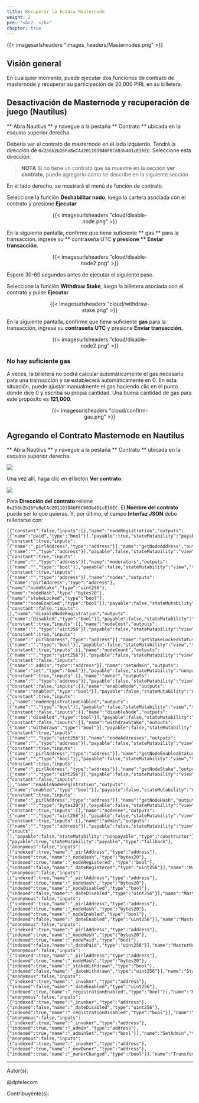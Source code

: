```yaml
---
title: Recuperar la Estaca Masternode
weight: 2
pre: "<b>2. </b>"
chapter: true
---
```


{{< imagesurlsheaders "images_headers/Masternodes.png" >}}

## Visión general

En cualquier momento, puede ejecutar dos funciones de contrato de masternode y recuperar su participación de 20,000 PIRL en su billetera.

## Desactivación de Masternode y recuperación de juego  (Nautilus)

** Abra Nautilus ** y navegue a la pestaña ** Contrato ** ubicada en la esquina superior derecha.

Debería ver el contrato de masternode en el lado izquierdo. Tendrá la dirección de `0x256b2b26Fe8eCAd201103946F8C603b401cE16EC`. Seleccione esta dirección.

> **NOTA** Si no tiene un contrato que se muestre en la sección **ver contrato**, puede agregarlo como se describe en la siguiente sección

En el lado derecho, se mostrará el menú de función de contrato.

Seleccione la función **Deshabilitar nodo**, luego la cartera asociada con el contrato y presione **Ejecutar**

<div align="center"><div style="width:55%;">{{< imagesurlsheaders "cloud/disable-node.png" >}}</div></div>

En la siguiente pantalla, confirme que tiene suficiente ** gas ** para la transacción, ingrese su ** contraseña UTC **y presione ** Enviar transacción**.

<div align="center"><div style="width:55%;">{{< imagesurlsheaders "cloud/disable-node2.png" >}}</div></div>

Espere 30-60 segundos antes de ejecutar el siguiente paso.

Seleccione la función **Withdraw Stake**, luego la billetera asociada con el contrato y pulse **Ejecutar**

<div align="center"><div style="width:55%;">{{< imagesurlsheaders "cloud/withdraw-stake.png" >}}</div></div>

En la siguiente pantalla, confirme que tiene suficiente **gas** para la transacción, ingrese su **contraseña UTC** y presione **Enviar transacción**.

<div align="center"><div style="width:55%;">{{< imagesurlsheaders "cloud/disable-node2.png" >}}</div></div>

### No hay suficiente gas

A veces, la billetera no podrá calcular automáticamente el gas necesario para una transacción y se establecerá automáticamente en 0. En esta situación, puede ajustar manualmente el gas haciendo clic en el punto donde dice 0 y escriba su propia cantidad. Una buena cantidad de gas para este propósito es **121,000**.

<div align="center"><div style="width:55%;">{{< imagesurlsheaders "cloud/confirm-gas.png" >}}</div></div>

## Agregando el Contrato Masternode en Nautilus

** Abra Nautilus ** y navegue a la pestaña ** Contrato ** ubicada en la esquina superior derecha.

![](https://cdn-images-1.medium.com/max/1600/0*OW_7W9P_u0k7ZdmZ.png)

Una vez allí, haga clic en el botón **Ver contrato**.

![](https://cdn-images-1.medium.com/max/1600/0*wZbZlfAdjrUuhr53.png)

Para **Dirección del contrato** rellene `0x256b2b26Fe8eCAd201103946F8C603b401cE16EC`. El **Nombre del contrato** puede ser lo que quieras. Y, por último, el campo **Interfaz JSON** debe rellenarse con:

```
[{"constant":false,"inputs":[],"name":"nodeRegistration","outputs":[{"name":"paid","type":"bool"}],"payable":true,"stateMutability":"payable","type":"function"},{"constant":true,"inputs":[{"name":"_pirlAddress","type":"address"}],"name":"getNodeAddress","outputs":[{"name":"","type":"address"}],"payable":false,"stateMutability":"view","type":"function"},{"constant":true,"inputs":[{"name":"","type":"address"}],"name":"moderators","outputs":[{"name":"","type":"bool"}],"payable":false,"stateMutability":"view","type":"function"},{"constant":true,"inputs":[{"name":"","type":"address"}],"name":"nodes","outputs":[{"name":"pirlAddress","type":"address"},{"name":"nodeStake","type":"uint256"},{"name":"nodeHash","type":"bytes20"},{"name":"stakeLocked","type":"bool"},{"name":"nodeEnabled","type":"bool"}],"payable":false,"stateMutability":"view","type":"function"},{"constant":false,"inputs":[],"name":"disableNodeRegistration","outputs":[{"name":"disabled","type":"bool"}],"payable":false,"stateMutability":"nonpayable","type":"function"},{"constant":true,"inputs":[],"name":"nodeCost","outputs":[{"name":"","type":"uint256"}],"payable":false,"stateMutability":"view","type":"function"},{"constant":true,"inputs":[{"name":"_pirlAddress","type":"address"}],"name":"getStakeLockedStatus","outputs":[{"name":"","type":"bool"}],"payable":false,"stateMutability":"view","type":"function"},{"constant":true,"inputs":[],"name":"nodeCount","outputs":[{"name":"","type":"uint256"}],"payable":false,"stateMutability":"view","type":"function"},{"constant":false,"inputs":[{"name":"_admin","type":"address"}],"name":"setAdmin","outputs":[{"name":"set","type":"bool"}],"payable":false,"stateMutability":"nonpayable","type":"function"},{"constant":true,"inputs":[],"name":"owner","outputs":[{"name":"","type":"address"}],"payable":false,"stateMutability":"view","type":"function"},{"constant":false,"inputs":[],"name":"enableNode","outputs":[{"name":"enabled","type":"bool"}],"payable":false,"stateMutability":"nonpayable","type":"function"},{"constant":true,"inputs":[],"name":"nodeRegistrationEnabled","outputs":[{"name":"","type":"bool"}],"payable":false,"stateMutability":"view","type":"function"},{"constant":false,"inputs":[],"name":"disableNode","outputs":[{"name":"disabled","type":"bool"}],"payable":false,"stateMutability":"nonpayable","type":"function"},{"constant":false,"inputs":[],"name":"withdrawStake","outputs":[{"name":"withdrawn","type":"bool"}],"payable":false,"stateMutability":"nonpayable","type":"function"},{"constant":true,"inputs":[{"name":"","type":"uint256"}],"name":"nodeAddresses","outputs":[{"name":"","type":"address"}],"payable":false,"stateMutability":"view","type":"function"},{"constant":true,"inputs":[{"name":"_pirlAddress","type":"address"}],"name":"getNodeEnabledStatus","outputs":[{"name":"","type":"bool"}],"payable":false,"stateMutability":"view","type":"function"},{"constant":true,"inputs":[{"name":"_pirlAddress","type":"address"}],"name":"getNodeStake","outputs":[{"name":"","type":"uint256"}],"payable":false,"stateMutability":"view","type":"function"},{"constant":false,"inputs":[],"name":"enableNodeRegistration","outputs":[{"name":"enabled","type":"bool"}],"payable":false,"stateMutability":"nonpayable","type":"function"},{"constant":true,"inputs":[{"name":"_pirlAddress","type":"address"}],"name":"getNodeHash","outputs":[{"name":"","type":"bytes20"}],"payable":false,"stateMutability":"view","type":"function"},{"constant":true,"inputs":[],"name":"nodeFee","outputs":[{"name":"","type":"uint256"}],"payable":false,"stateMutability":"view","type":"function"},{"constant":true,"inputs":[],"name":"admin","outputs":[{"name":"","type":"address"}],"payable":false,"stateMutability":"view","type":"function"},{"inputs":[],"payable":false,"stateMutability":"nonpayable","type":"constructor"},{"payable":true,"stateMutability":"payable","type":"fallback"},{"anonymous":false,"inputs":[{"indexed":true,"name":"_pirlAddress","type":"address"},{"indexed":true,"name":"_nodeHash","type":"bytes20"},{"indexed":true,"name":"_nodeRegistered","type":"bool"},{"indexed":false,"name":"_dateRegistered","type":"uint256"}],"name":"MasterNodeRegistered","type":"event"},{"anonymous":false,"inputs":[{"indexed":true,"name":"_pirlAddress","type":"address"},{"indexed":true,"name":"_nodeHash","type":"bytes20"},{"indexed":true,"name":"_nodeDisabled","type":"bool"},{"indexed":false,"name":"_dateDisabled","type":"uint256"}],"name":"MasterNodeDisabled","type":"event"},{"anonymous":false,"inputs":[{"indexed":true,"name":"_pirlAddress","type":"address"},{"indexed":true,"name":"_nodeHash","type":"bytes20"},{"indexed":true,"name":"_nodeEnabled","type":"bool"},{"indexed":false,"name":"_dateEnabled","type":"uint256"}],"name":"MasterNodeEnabled","type":"event"},{"anonymous":false,"inputs":[{"indexed":true,"name":"_pirlAddress","type":"address"},{"indexed":true,"name":"_nodeHash","type":"bytes20"},{"indexed":true,"name":"_nodePaid","type":"bool"},{"indexed":false,"name":"_datePaid","type":"uint256"}],"name":"MasterNodeRewarded","type":"event"},{"anonymous":false,"inputs":[{"indexed":true,"name":"_pirlAddress","type":"address"},{"indexed":true,"name":"_nodeHash","type":"bytes20"},{"indexed":true,"name":"_stakeWithdrawn","type":"bool"},{"indexed":false,"name":"_dateWithdrawn","type":"uint256"}],"name":"StakeWithdrawn","type":"event"},{"anonymous":false,"inputs":[{"indexed":true,"name":"_invoker","type":"address"},{"indexed":false,"name":"_dateEnabled","type":"uint256"},{"indexed":true,"name":"_registrationEnabled","type":"bool"}],"name":"MasterNodeRegistrationEnabled","type":"event"},{"anonymous":false,"inputs":[{"indexed":true,"name":"_invoker","type":"address"},{"indexed":false,"name":"_dateDisabled","type":"uint256"},{"indexed":true,"name":"_registrationDisabled","type":"bool"}],"name":"MasterNodeRegistrationDisabled","type":"event"},{"anonymous":false,"inputs":[{"indexed":true,"name":"_invoker","type":"address"},{"indexed":true,"name":"_admin","type":"address"},{"indexed":true,"name":"_adminSet","type":"bool"}],"name":"SetAdmin","type":"event"},{"anonymous":false,"inputs":[{"indexed":true,"name":"_invoker","type":"address"},{"indexed":true,"name":"_newOwner","type":"address"},{"indexed":true,"name":"_ownerChanged","type":"bool"}],"name":"TransferOwnership","type":"event"}]

```

---
Autor(s):

@dptelecom

Contribuyente(s):
